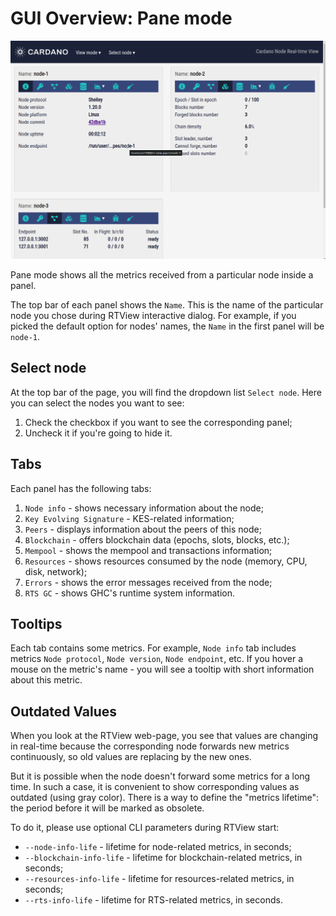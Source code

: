 # GUI Overview: Pane mode

![Pane mode](../images/screenshot-pane-mode.png)

Pane mode shows all the metrics received from a particular node inside a panel.

The top bar of each panel shows the `Name`. This is the name of the particular node you chose during RTView interactive dialog. For example, if you picked the default option for nodes' names, the `Name` in the first panel will be `node-1`.

## Select node

At the top bar of the page, you will find the dropdown list `Select node`. Here you can select the nodes you want to see:

1. Check the checkbox if you want to see the corresponding panel;
2. Uncheck it if you're going to hide it.

## Tabs

Each panel has the following tabs:

1. `Node info` - shows necessary information about the node;
2. `Key Evolving Signature` - KES-related information;
3. `Peers` - displays information about the peers of this node;
4. `Blockchain` - offers blockchain data (epochs, slots, blocks, etc.);
5. `Mempool` - shows the mempool and transactions information;
6. `Resources` - shows resources consumed by the node (memory, CPU, disk, network);
7. `Errors` - shows the error messages received from the node;
8. `RTS GC` - shows GHC's runtime system information.

## Tooltips

Each tab contains some metrics. For example, `Node info` tab includes metrics `Node protocol`, `Node version`, `Node endpoint`, etc. If you hover a mouse on the metric's name - you will see a tooltip with short information about this metric.

## Outdated Values

When you look at the RTView web-page, you see that values are changing in real-time because the corresponding node forwards new metrics continuously, so old values are replacing by the new ones.

But it is possible when the node doesn't forward some metrics for a long time. In such a case, it is convenient to show corresponding values as outdated (using gray color). There is a way to define the "metrics lifetime": the period before it will be marked as obsolete.

To do it, please use optional CLI parameters during RTView start:

* `--node-info-life` - lifetime for node-related metrics, in seconds;
* `--blockchain-info-life` - lifetime for blockchain-related metrics, in seconds;
* `--resources-info-life` - lifetime for resources-related metrics, in seconds;
* `--rts-info-life` - lifetime for RTS-related metrics, in seconds.
